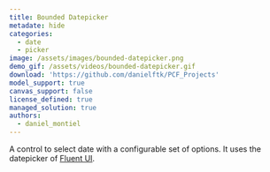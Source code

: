 ```yaml
---
title: Bounded Datepicker
metadate: hide
categories:
  - date
  - picker
image: /assets/images/bounded-datepicker.png
demo_gif: /assets/videos/bounded-datepicker.gif
download: 'https://github.com/danielftk/PCF_Projects'
model_support: true
canvas_support: false
license_defined: true
managed_solution: true
authors:
  - daniel_montiel
---
```

A control to select  date with a configurable set of options. It uses the datepicker of <a target="_blank" href="https://developer.microsoft.com/en-us/fluentui#/controls/web/datepicker">Fluent UI</a>.
